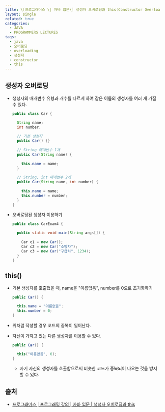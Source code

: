 ```yaml
---
title: \[프로그래머스 \| 자바 입문\] 생성자 오버로딩과 this(Constructor Overloading and \"this\")
layout: single
related: true
categories:
  - JAVA
  - PROGRAMMERS LECTURES
tags:
  - java
  - 오버로딩
  - overloading
  - 생성자
  - constructor
  - this
---
```


## 생성자 오버로딩
- 생성자의 매개변수 유형과 개수를 다르게 하여 같은 이름의 생성자를 여러 개 가질 수 있다.

  ```java
  public class Car {
  
    String name;
    int number;
    
    // 기본 생성자
    public Car() {}
    
    // String 매개변수 1개
    public Car(String name) {
    
      this.name = name;
    }
    
    // String, int 매개변수 2개
    public Car(String name, int number) {
    
      this.name = name;
      this.number = number;
    }
  }
  ```
  
- 오버로딩된 생성자 이용하기

  ```java
  public class CarExam4 {
  
    public static void main(String args[]) {
    
      Car c1 = new Car();
      Car c2 = new Car("소방차");
      Car c3 = new Car("구급차", 1234);
    }
  }
  ```
  
## this()
- 기본 생성자를 호출했을 때, name을 "이름없음", number를 0으로 초기화하기

  ```java
  public Car() {
  
    this.name = "이름없음";
    this.number = 0;
  }
  ```
  
- 위처럼 작성할 경우 코드의 중복이 일어난다.
- 자신이 가지고 있는 다른 생성자를 이용할 수 있다.

  ```java
  public Car() {
  
    this("이름없음", 0);
  }
  ```
  
  - 자기 자신의 생성자를 호출함으로써 비슷한 코드가 중복되어 나오는 것을 방지할 수 있다.

## 출처
- [프로그래머스 \| 프로그래밍 강의 \| 자바 입문 \| 생성자 오버로딩과 this](https://programmers.co.kr/learn/courses/5/lessons/171)
